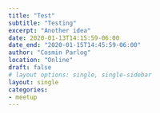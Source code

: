 ```yaml
---
title: "Test"
subtitle: "Testing"
excerpt: "Another idea"
date: 2020-01-13T14:15:59-06:00
date_end: "2020-01-15T14:45:59-06:00"
author: "Cosmin Parlog"
location: "Online"
draft: false
# layout options: single, single-sidebar
layout: single
categories:
- meetup
---
```



